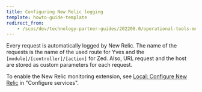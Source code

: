 ```yaml
---
title: Configuring New Relic logging
template: howto-guide-template
redirect_from:
    - /scos/dev/technology-partner-guides/202200.0/operational-tools-monitoring-legal-etc/new-relic/configuring-new-relic-logging.html
---
```



Every request is automatically logged by New Relic. The name of the requests is the name of the used route for Yves and the `[module]/[controller]/[action]` for Zed. Also, URL request and the host are stored as custom parameters for each request.

To enable the New Relic monitoring extension, see [Local: Configure New Relic](/docs/scos/dev/the-docker-sdk/{{page.version}}/configure-services.html#local-configure-new-relic) in "Configure services".
